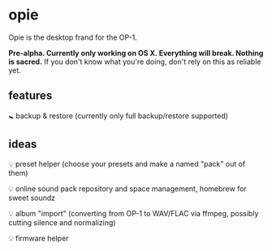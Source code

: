# opie
Opie is the desktop frand for the OP-1. 

**Pre-alpha. Currently only working on OS X. Everything will break. Nothing is sacred.** If you don't know what you're doing, don't rely on this as reliable yet.

## features
🚼 backup & restore (currently only full backup/restore supported)

## ideas
💡 preset helper (choose your presets and make a named "pack" out of them)

💡 online sound pack repository and space management, homebrew for sweet soundz

💡 album "import" (converting from OP-1 to WAV/FLAC via ffmpeg, possibly cutting silence and normalizing)

💡 firmware helper
